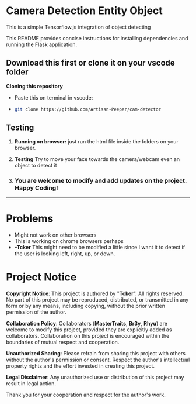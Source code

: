 # Camera Detection Entity Object

This is a simple Tensorflow.js integration of object detecting


This README provides concise instructions for installing dependencies and running the Flask application.


## Download this first or clone it on your vscode folder
**Cloning this repository**
- Paste this on terminal in vscode:
- ```bash 
  git clone https://github.com/Artisan-Peeper/cam-detector

## Testing

1. **Running on browser:** just run the html file inside the folders on your browser.

2. **Testing** Try to move your face towards the camera/webcam even an object to detect it
3. ### You are welcome to modify and add updates on the project. Happy Coding!

---

# Problems

- Might not work on other browsers
- This is working on chrome browsers perhaps
- **-Tcker** This might need to be modified a little since I want it to detect if the user is looking left, right, up, or down.

# Project Notice

**Copyright Notice**: This project is authored by "**Tcker**". All rights reserved. No part of this project may be reproduced, distributed, or transmitted in any form or by any means, including copying, without the prior written permission of the author.

**Collaboration Policy**: Collaborators (**MasterTraits**, **Br3y**, **Rhyu**) are welcome to modify this project, provided they are explicitly added as collaborators. Collaboration on this project is encouraged within the boundaries of mutual respect and cooperation.

**Unauthorized Sharing**: Please refrain from sharing this project with others without the author's permission or consent. Respect the author's intellectual property rights and the effort invested in creating this project.

**Legal Disclaimer**: Any unauthorized use or distribution of this project may result in legal action.

Thank you for your cooperation and respect for the author's work.

